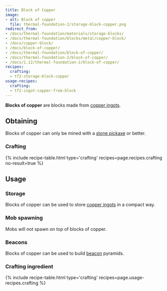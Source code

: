 ```yaml
---
title: Block of Copper
image:
- alt: Block of copper
  file: thermal-foundation-2/storage-block-copper.png
redirect_from:
- /docs/thermal-foundation/materials/storage-blocks/
- /docs/thermal-foundation/blocks/metal/copper-block/
- /docs/copper-block/
- /docs/block-of-copper/
- /docs/thermal-foundation/block-of-copper/
- /docs/thermal-foundation-2/block-of-copper/
- /docs/1.12/thermal-foundation-2/block-of-copper/
recipes:
  crafting:
  - tf2-storage-block-copper
usage-recipes:
  crafting:
  - tf2-ingot-copper-from-block
---
```


**Blocks of copper** are blocks made from [copper ingots](/docs/1.12/thermal-foundation/copper-ingot/).


Obtaining
---------

Blocks of copper can only be mined with a [stone
pickaxe](https://minecraft.gamepedia.com/Pickaxe) or better.

### Crafting
{% include recipe-table.html type='crafting' recipes=page.recipes.crafting no-result=true %}


Usage
-----

### Storage
Blocks of copper can be used to store [copper ingots](/docs/1.12/thermal-foundation/copper-ingot/) in a
compact way.

### Mob spawning
Mobs will not spawn on top of blocks of copper.

### Beacons
Blocks of copper can be used to build
[beacon](https://minecraft.gamepedia.com/Beacon) pyramids.

### Crafting ingredient
{% include recipe-table.html type='crafting' recipes=page.usage-recipes.crafting %}
